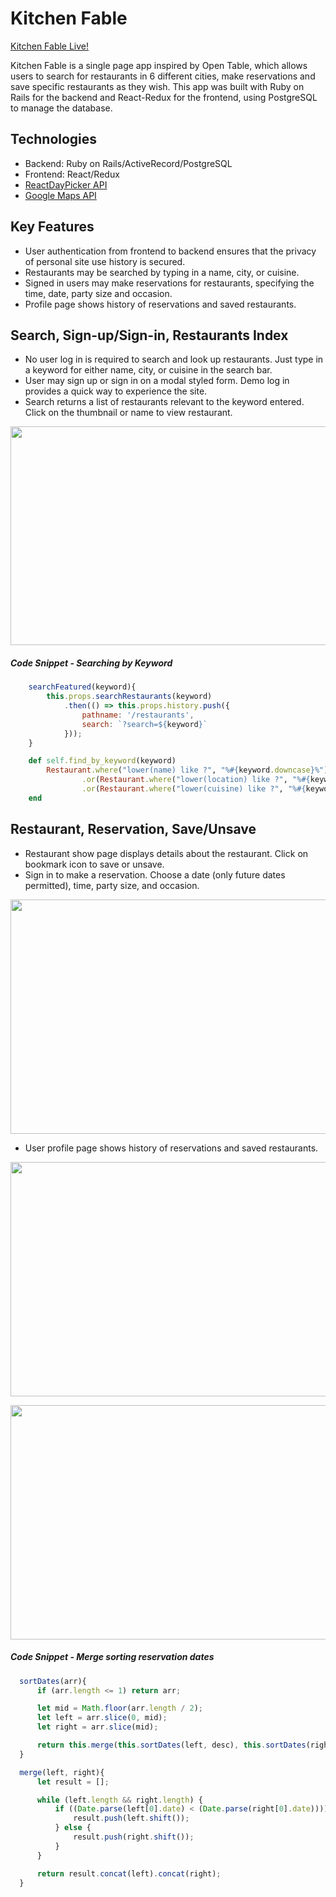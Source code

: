 # Kitchen Fable

[Kitchen Fable Live!](https://kitchenfable.herokuapp.com/)

Kitchen Fable is a single page app inspired by Open Table, which allows users to search for restaurants in 6 different cities, make reservations and save specific restaurants as they wish. This app was built with Ruby on Rails for the backend and React-Redux for the frontend, using PostgreSQL to manage the database.

## Technologies
* Backend: Ruby on Rails/ActiveRecord/PostgreSQL
* Frontend: React/Redux
* [ReactDayPicker API](http://react-day-picker.js.org/)
* [Google Maps API](https://developers.google.com/maps/documentation/)

## Key Features
* User authentication from frontend to backend ensures that the privacy of personal site use history is secured.
* Restaurants may be searched by typing in a name, city, or cuisine. 
* Signed in users may make reservations for restaurants, specifying the time, date, party size and occasion.
* Profile page shows history of reservations and saved restaurants.

## Search, Sign-up/Sign-in, Restaurants Index
* No user log in is required to search and look up restaurants. Just type in a keyword for either name, city, or cuisine in the search bar.
* User may sign up or sign in on a modal styled form. Demo log in provides a quick way to experience the site.
* Search returns a list of restaurants relevant to the keyword entered. Click on the thumbnail or name to view restaurant.
<p align="center">
  <img width="600" height="350" src="https://github.com/sophiacheungshc/kitchen_fable/blob/master/app/assets/images/firstdemo.gif">
</p>

##### Code Snippet - Searching by Keyword
```js
    searchFeatured(keyword){
        this.props.searchRestaurants(keyword)
            .then(() => this.props.history.push({
                pathname: '/restaurants',
                search: `?search=${keyword}`
            })); 
    }
```

```ruby
    def self.find_by_keyword(keyword)
        Restaurant.where("lower(name) like ?", "%#{keyword.downcase}%")
                .or(Restaurant.where("lower(location) like ?", "%#{keyword.downcase}%"))
                .or(Restaurant.where("lower(cuisine) like ?", "%#{keyword.downcase}%"))
    end
```

## Restaurant, Reservation, Save/Unsave
* Restaurant show page displays details about the restaurant. Click on bookmark icon to save or unsave.
* Sign in to make a reservation. Choose a date (only future dates permitted), time, party size, and occasion.
<p align="center">
  <img width="600" height="375" src="https://github.com/sophiacheungshc/kitchen_fable/blob/master/app/assets/images/seconddemo.gif">
</p>

* User profile page shows history of reservations and saved restaurants.
<p align="center">
  <img width="600" height="375" src="https://github.com/sophiacheungshc/kitchen_fable/blob/master/app/assets/images/thirddemo.gif">
</p>
<p align="center">
  <img width="600" height="375" src="https://github.com/sophiacheungshc/kitchen_fable/blob/master/app/assets/images/fourthdemo.gif">
</p>

##### Code Snippet - Merge sorting reservation dates
```js
  sortDates(arr){
      if (arr.length <= 1) return arr;

      let mid = Math.floor(arr.length / 2);
      let left = arr.slice(0, mid);
      let right = arr.slice(mid);

      return this.merge(this.sortDates(left, desc), this.sortDates(right))
  }

  merge(left, right){
      let result = [];

      while (left.length && right.length) {
          if ((Date.parse(left[0].date) < (Date.parse(right[0].date)))) {
              result.push(left.shift());
          } else {
              result.push(right.shift());
          }
      }

      return result.concat(left).concat(right);
  }
```




